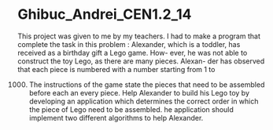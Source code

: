 # Ghibuc_Andrei_CEN1.2_14
This project was given to me by my teachers. I had to make a program that complete the task in this problem :
Alexander, which is a toddler, has received as a birthday gift a Lego game. How-
ever, he was not able to construct the toy Lego, as there are many pieces. Alexan-
der has observed that each piece is numbered with a number starting from 1 to

1000. The instructions of the game state the pieces that need to be assembled
before each an every piece. Help Alexander to build his Lego toy by developing
an application which determines the correct order in which the piece of Lego
need to be assembled. he application should implement two different algorithms
to help Alexander.
